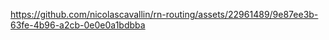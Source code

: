 

https://github.com/nicolascavallin/rn-routing/assets/22961489/9e87ee3b-63fe-4b96-a2cb-0e0e0a1bdbba

